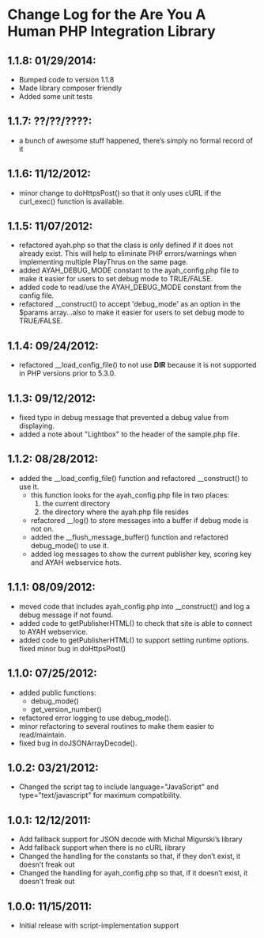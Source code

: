 # Change Log for the Are You A Human PHP Integration Library

## 1.1.8: 01/29/2014:
* Bumped code to version 1.1.8
* Made library composer friendly
* Added some unit tests

## 1.1.7: ??/??/????:
* a bunch of awesome stuff happened, there’s simply no formal record of it

## 1.1.6: 11/12/2012:
* minor change to doHttpsPost() so that it only uses cURL if the curl_exec()
  function is available.

## 1.1.5: 11/07/2012:
* refactored ayah.php so that the class is only defined if it does not already
  exist.  This will help to eliminate PHP errors/warnings when implementing
  multiple PlayThrus on the same page.
* added AYAH_DEBUG_MODE constant to the ayah_config.php file to make it easier
  for users to set debug mode to TRUE/FALSE.
* added code to read/use the AYAH_DEBUG_MODE constant from the config file.
* refactored __construct() to accept 'debug_mode' as an option in the $params
  array...also to make it easier for users to set debug mode to TRUE/FALSE.

## 1.1.4: 09/24/2012:
* refactored __load_config_file() to not use __DIR__ because it is not
  supported in PHP versions prior to 5.3.0.

## 1.1.3: 09/12/2012:
* fixed typo in debug message that prevented a debug value from displaying.
* added a note about "Lightbox" to the header of the sample.php file.

## 1.1.2: 08/28/2012:
* added the __load_config_file() function and refactored __construct() to use
  it.
  * this function looks for the ayah_config.php file in two places:
    1. the current directory
    2. the directory where the ayah.php file resides
  * refactored __log() to store messages into a buffer if debug mode is not on.
  * added the __flush_message_buffer() function and refactored debug_mode() to
    use it.
  * added log messages to show the current publisher key, scoring key and AYAH
    webservice hots.

## 1.1.1: 08/09/2012:
* moved code that includes ayah_config.php into __construct() and log a debug
  message if not found.
* added code to getPublisherHTML() to check that site is able to connect to
  AYAH webservice.
* added code to getPublisherHTML() to support setting runtime options. fixed
  minor bug in doHttpsPost()

## 1.1.0: 07/25/2012:
* added public functions:
  * debug_mode()
  * get_version_number()
* refactored error logging to use debug_mode().
* minor refactoring to several routines to make them easier to read/maintain.
* fixed bug in doJSONArrayDecode().

## 1.0.2: 03/21/2012:
* Changed the script tag to include language="JavaScript" and
  type="text/javascript" for maximum compatibility.

## 1.0.1: 12/12/2011:
* Add fallback support for JSON decode with Michal Migurski’s library
* Add fallback support when there is no cURL library
* Changed the handling for the constants so that, if they don’t exist, it
  doesn’t freak out
* Changed the handling for ayah_config.php so that, if it doesn’t exist, it
  doesn’t freak out

## 1.0.0: 11/15/2011:
* Initial release with script-implementation support

